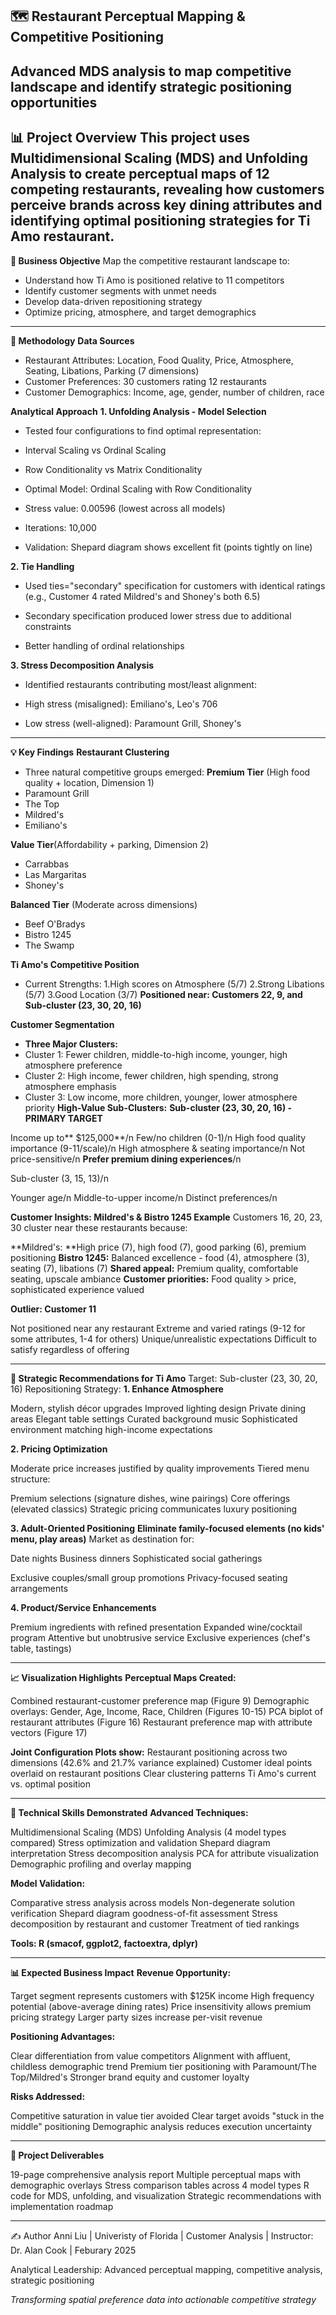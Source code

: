 ## 🗺️ Restaurant Perceptual Mapping & Competitive Positioning
Advanced MDS analysis to map competitive landscape and identify strategic positioning opportunities
---

**📊 Project Overview**
This project uses Multidimensional Scaling (MDS) and Unfolding Analysis to create perceptual maps of 12 competing restaurants, revealing how customers perceive brands across key dining attributes and identifying optimal positioning strategies for Ti Amo restaurant.
---

**🎯 Business Objective**
Map the competitive restaurant landscape to:
- Understand how Ti Amo is positioned relative to 11 competitors
- Identify customer segments with unmet needs
- Develop data-driven repositioning strategy
- Optimize pricing, atmosphere, and target demographics

---

**🔬 Methodology**
**Data Sources**
- Restaurant Attributes: Location, Food Quality, Price, Atmosphere, Seating, Libations, Parking (7 dimensions)
- Customer Preferences: 30 customers rating 12 restaurants
- Customer Demographics: Income, age, gender, number of children, race

**Analytical Approach**
**1. Unfolding Analysis - Model Selection**

- Tested four configurations to find optimal representation:
 - Interval Scaling vs Ordinal Scaling
 - Row Conditionality vs Matrix Conditionality

- Optimal Model: Ordinal Scaling with Row Conditionality
 - Stress value: 0.00596 (lowest across all models)
 - Iterations: 10,000
 - Validation: Shepard diagram shows excellent fit (points tightly on line)

**2. Tie Handling**

- Used ties="secondary" specification for customers with identical ratings (e.g., Customer 4 rated Mildred's and Shoney's both 6.5)

- Secondary specification produced lower stress due to additional constraints
- Better handling of ordinal relationships

**3. Stress Decomposition Analysis**

- Identified restaurants contributing most/least alignment:

- High stress (misaligned): Emiliano's, Leo's 706
- Low stress (well-aligned): Paramount Grill, Shoney's

----

**💡 Key Findings**
**Restaurant Clustering**
- Three natural competitive groups emerged:
**Premium Tier** (High food quality + location, Dimension 1)
- Paramount Grill
- The Top
- Mildred's
- Emiliano's

**Value Tier**(Affordability + parking, Dimension 2)
- Carrabbas
- Las Margaritas
- Shoney's

**Balanced Tier** (Moderate across dimensions)

- Beef O'Bradys
- Bistro 1245
- The Swamp

**Ti Amo's Competitive Position**
- Current Strengths:
 1.High scores on Atmosphere (5/7)
 2.Strong Libations (5/7)
 3.Good Location (3/7)
**Positioned near: Customers 22, 9, and Sub-cluster (23, 30, 20, 16)**
  
**Customer Segmentation**
- **Three Major Clusters:**
- Cluster 1: Fewer children, middle-to-high income, younger, high atmosphere preference
- Cluster 2: High income, fewer children, high spending, strong atmosphere emphasis
- Cluster 3: Low income, more children, younger, lower atmosphere priority
**High-Value Sub-Clusters:**
**Sub-cluster (23, 30, 20, 16) - PRIMARY TARGET**

Income up to** $125,000**/n
Few/no children (0-1)/n
High food quality importance (9-11/scale)/n
High atmosphere & seating importance/n
Not price-sensitive/n
**Prefer premium dining experiences**/n

Sub-cluster (3, 15, 13)/n

Younger age/n
Middle-to-upper income/n
Distinct preferences/n

**Customer Insights: Mildred's & Bistro 1245 Example**
Customers 16, 20, 23, 30 cluster near these restaurants because:

**Mildred's: **High price (7), high food (7), good parking (6), premium positioning
**Bistro 1245:** Balanced excellence - food (4), atmosphere (3), seating (7), libations (7)
**Shared appeal:** Premium quality, comfortable seating, upscale ambiance
**Customer priorities:** Food quality > price, sophisticated experience valued

**Outlier: Customer 11**

Not positioned near any restaurant
Extreme and varied ratings (9-12 for some attributes, 1-4 for others)
Unique/unrealistic expectations
Difficult to satisfy regardless of offering

---
**🎯 Strategic Recommendations for Ti Amo**
Target: Sub-cluster (23, 30, 20, 16)
Repositioning Strategy:
**1. Enhance Atmosphere**

Modern, stylish décor upgrades
Improved lighting design
Private dining areas
Elegant table settings
Curated background music
Sophisticated environment matching high-income expectations

**2. Pricing Optimization**

Moderate price increases justified by quality improvements
Tiered menu structure:

Premium selections (signature dishes, wine pairings)
Core offerings (elevated classics)
Strategic pricing communicates luxury positioning



**3. Adult-Oriented Positioning**
**Eliminate family-focused elements (no kids' menu, play areas)**
Market as destination for:

Date nights
Business dinners
Sophisticated social gatherings


Exclusive couples/small group promotions
Privacy-focused seating arrangements
 
**4. Product/Service Enhancements**

Premium ingredients with refined presentation
Expanded wine/cocktail program
Attentive but unobtrusive service
Exclusive experiences (chef's table, tastings)

--- 
**📈 Visualization Highlights**
**Perceptual Maps Created:**

Combined restaurant-customer preference map (Figure 9)
Demographic overlays: Gender, Age, Income, Race, Children (Figures 10-15)
PCA biplot of restaurant attributes (Figure 16)
Restaurant preference map with attribute vectors (Figure 17)

**Joint Configuration Plots show:**
Restaurant positioning across two dimensions (42.6% and 21.7% variance explained)
Customer ideal points overlaid on restaurant positions
Clear clustering patterns
Ti Amo's current vs. optimal position

---

**🧰 Technical Skills Demonstrated**
**Advanced Techniques:**

Multidimensional Scaling (MDS)
Unfolding Analysis (4 model types compared)
Stress optimization and validation
Shepard diagram interpretation
Stress decomposition analysis
PCA for attribute visualization
Demographic profiling and overlay mapping

**Model Validation:**

Comparative stress analysis across models
Non-degenerate solution verification
Shepard diagram goodness-of-fit assessment
Stress decomposition by restaurant and customer
Treatment of tied rankings

**Tools: R (smacof, ggplot2, factoextra, dplyr)**

---

**📊 Expected Business Impact**
**Revenue Opportunity:**

Target segment represents customers with $125K income
High frequency potential (above-average dining rates)
Price insensitivity allows premium pricing strategy
Larger party sizes increase per-visit revenue

**Positioning Advantages:**

Clear differentiation from value competitors
Alignment with affluent, childless demographic trend
Premium tier positioning with Paramount/The Top/Mildred's
Stronger brand equity and customer loyalty

**Risks Addressed:**

Competitive saturation in value tier avoided
Clear target avoids "stuck in the middle" positioning
Demographic analysis reduces execution uncertainty

----
**📁 Project Deliverables**

19-page comprehensive analysis report
Multiple perceptual maps with demographic overlays
Stress comparison tables across 4 model types
R code for MDS, unfolding, and visualization
Strategic recommendations with implementation roadmap

---
✍️ Author
Anni Liu
| Univeristy of Florida | Customer Analysis | Instructor: Dr. Alan Cook | Feburary 2025 

Analytical Leadership: Advanced perceptual mapping, competitive analysis, strategic positioning

_Transforming spatial preference data into actionable competitive strategy_
